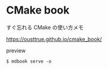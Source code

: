 # CMake book

すぐ忘れる CMake の使い方メモ

https://ousttrue.github.io/cmake_book/

preview

```
$ mdbook serve -o 
```
